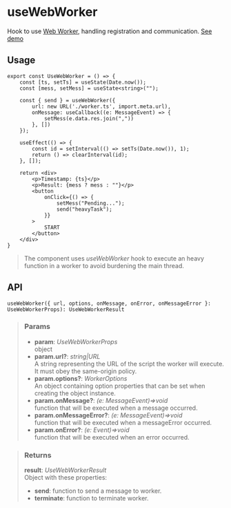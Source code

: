 # useWebWorker
Hook to use [Web Worker](https://developer.mozilla.org/en-US/docs/Web/API/Web_Workers_API), handling registration and communication. [See demo](https://ndriadev.github.io/react-tools/#/hooks/api-dom/useWebWorker)

## Usage

```tsx
export const UseWebWorker = () => {
	const [ts, setTs] = useState(Date.now());
	const [mess, setMess] = useState<string>("");

	const { send } = useWebWorker({
		url: new URL('./worker.ts', import.meta.url),
		onMessage: useCallback((e: MessageEvent) => {
			setMess(e.data.res.join(","))
		}, [])
	});

	useEffect(() => {
		const id = setInterval(() => setTs(Date.now()), 1);
		return () => clearInterval(id);
	}, []);

	return <div>
		<p>Timestamp: {ts}</p>
		<p>Result: {mess ? mess : ""}</p>
		<button
			onClick={() => {
				setMess("Pending...");
				send("heavyTask");
			}}
		>
			START
		</button>
	</div>
}
```

> The component uses _useWebWorker_ hook to execute an heavy function in a worker to avoid burdening the main thread.


## API

```tsx
useWebWorker({ url, options, onMessage, onError, onMessageError }: UseWebWorkerProps): UseWebWorkerResult
```


> ### Params
>
> - __param__: _UseWebWorkerProps_  
object
> - __param.url?__: _string|URL_  
A string representing the URL of the script the worker will execute. It must obey the same-origin policy.
> - __param.options?__: _WorkerOptions_  
An object containing option properties that can be set when creating the object instance.
> - __param.onMessage?__: _(e: MessageEvent)=>void_  
function that will be executed when a message occurred.
> - __param.onMessageError?__: _(e: MessageEvent)=>void_  
function that will be executed when a messageError occurred.
> - __param.onError?__: _(e: Event)=>void_  
function that will be executed when an error occurred.
>



> ### Returns
>
> __result__:  _UseWebWorkerResult_  
> Object with these properties:
> - __send__: function to send a message to worker.
> - __terminate__: function to terminate worker.
>